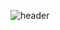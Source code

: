 ![header](https://capsule-render.vercel.app/api?type=soft&height=220&color=auto&text=Hello%20:-nl-%20Jobalchi's%20Github!!&reversal=false&textBg=false&fontSize=65&section=header&animation=twinkling)
